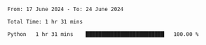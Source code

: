 <!--START_SECTION:waka-->

```txt
From: 17 June 2024 - To: 24 June 2024

Total Time: 1 hr 31 mins

Python   1 hr 31 mins    █████████████████████████   100.00 %
```

<!--END_SECTION:waka-->
